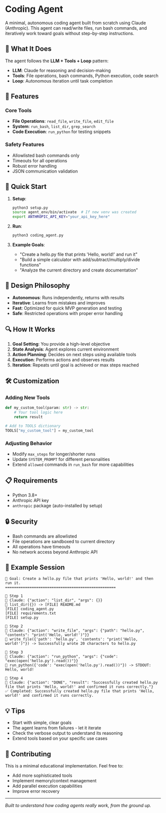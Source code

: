 # Coding Agent

A minimal, autonomous coding agent built from scratch using Claude (Anthropic). This agent can read/write files, run bash commands, and iteratively work toward goals without step-by-step instructions.

## 🎯 What It Does

The agent follows the **LLM + Tools + Loop** pattern:
- **LLM**: Claude for reasoning and decision-making
- **Tools**: File operations, bash commands, Python execution, code search
- **Loop**: Autonomous iteration until task completion

## 🔧 Features

### Core Tools
- **File Operations**: `read_file`, `write_file`, `edit_file`
- **System**: `run_bash`, `list_dir`, `grep_search`
- **Code Execution**: `run_python` for testing snippets

### Safety Features
- Allowlisted bash commands only
- Timeouts for all operations
- Robust error handling
- JSON communication validation

## 🚀 Quick Start

1. **Setup**:
   ```bash
   python3 setup.py
   source agent_env/bin/activate  # If new venv was created
   export ANTHROPIC_API_KEY="your_api_key_here"
   ```

2. **Run**:
   ```bash
   python3 coding_agent.py
   ```

3. **Example Goals**:
   - "Create a hello.py file that prints 'Hello, world!' and run it"
   - "Build a simple calculator with add/subtract/multiply/divide functions"
   - "Analyze the current directory and create documentation"

## 🎨 Design Philosophy

- **Autonomous**: Runs independently, returns with results
- **Iterative**: Learns from mistakes and improves
- **Fast**: Optimized for quick MVP generation and testing
- **Safe**: Restricted operations with proper error handling

## 🔍 How It Works

1. **Goal Setting**: You provide a high-level objective
2. **State Analysis**: Agent explores current environment
3. **Action Planning**: Decides on next steps using available tools
4. **Execution**: Performs actions and observes results
5. **Iteration**: Repeats until goal is achieved or max steps reached

## 🛠 Customization

### Adding New Tools
```python
def my_custom_tool(param: str) -> str:
    # Your tool logic here
    return result

# Add to TOOLS dictionary
TOOLS["my_custom_tool"] = my_custom_tool
```

### Adjusting Behavior
- Modify `max_steps` for longer/shorter runs
- Update `SYSTEM_PROMPT` for different personalities
- Extend `allowed` commands in `run_bash` for more capabilities

## 📋 Requirements

- Python 3.8+
- Anthropic API key
- `anthropic` package (auto-installed by setup)

## 🔒 Security

- Bash commands are allowlisted
- File operations are sandboxed to current directory
- All operations have timeouts
- No network access beyond Anthropic API

## 🎯 Example Session

```
🎯 Goal: Create a hello.py file that prints 'Hello, world!' and then run it.
==================================================

📍 Step 1
🤖 Claude: {"action": "list_dir", "args": {}}
🔧 list_dir({}) -> [FILE] README.md
[FILE] coding_agent.py
[FILE] requirements.txt
[FILE] setup.py

📍 Step 2
🤖 Claude: {"action": "write_file", "args": {"path": "hello.py", "contents": "print('Hello, world!')"}}
🔧 write_file({'path': 'hello.py', 'contents': "print('Hello, world!')"}) -> Successfully wrote 20 characters to hello.py

📍 Step 3
🤖 Claude: {"action": "run_python", "args": {"code": "exec(open('hello.py').read())"}}
🔧 run_python({'code': "exec(open('hello.py').read())"}) -> STDOUT:
Hello, world!

📍 Step 4
🤖 Claude: {"action": "DONE", "result": "Successfully created hello.py file that prints 'Hello, world!' and confirmed it runs correctly."}
✅ Completed: Successfully created hello.py file that prints 'Hello, world!' and confirmed it runs correctly.
```

## 💡 Tips

- Start with simple, clear goals
- The agent learns from failures - let it iterate
- Check the verbose output to understand its reasoning
- Extend tools based on your specific use cases

## 🤝 Contributing

This is a minimal educational implementation. Feel free to:
- Add more sophisticated tools
- Implement memory/context management
- Add parallel execution capabilities
- Improve error recovery

---

*Built to understand how coding agents really work, from the ground up.*